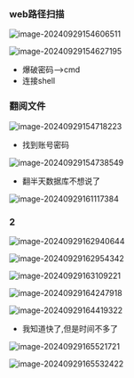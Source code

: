 ### web路径扫描

![image-20240929154606511](C:/Users/24937/AppData/Roaming/Typora/typora-user-images/image-20240929154606511.png)

![image-20240929154627195](C:/Users/24937/AppData/Roaming/Typora/typora-user-images/image-20240929154627195.png)

- 爆破密码-->cmd
- 连接shell

### 翻阅文件

![image-20240929154718223](C:/Users/24937/AppData/Roaming/Typora/typora-user-images/image-20240929154718223.png)

- 找到账号密码

![image-20240929154738549](C:/Users/24937/AppData/Roaming/Typora/typora-user-images/image-20240929154738549.png)

- 翻半天数据库不想说了

![image-20240929161117384](C:/Users/24937/AppData/Roaming/Typora/typora-user-images/image-20240929161117384.png)





### 2



![image-20240929162940644](C:/Users/24937/AppData/Roaming/Typora/typora-user-images/image-20240929162940644.png)

![image-20240929162954342](C:/Users/24937/AppData/Roaming/Typora/typora-user-images/image-20240929162954342.png)

![image-20240929163109221](C:/Users/24937/AppData/Roaming/Typora/typora-user-images/image-20240929163109221.png)

![image-20240929164247918](C:/Users/24937/AppData/Roaming/Typora/typora-user-images/image-20240929164247918.png)

![image-20240929164419322](C:/Users/24937/AppData/Roaming/Typora/typora-user-images/image-20240929164419322.png)

- 我知道快了,但是时间不多了

![image-20240929165521721](C:/Users/24937/AppData/Roaming/Typora/typora-user-images/image-20240929165521721.png)

![image-20240929165532422](C:/Users/24937/AppData/Roaming/Typora/typora-user-images/image-20240929165532422.png)